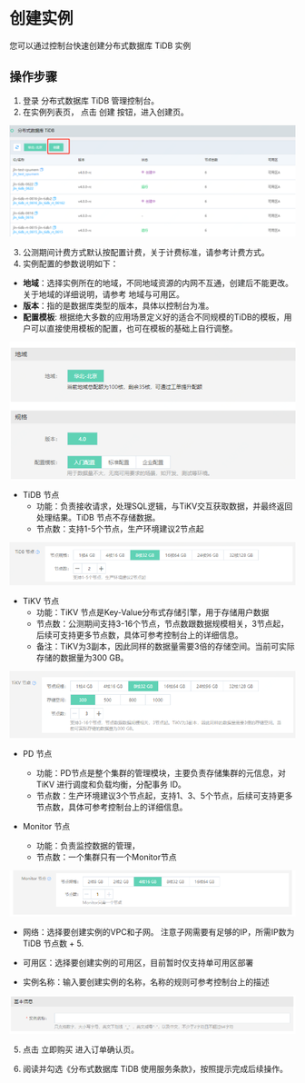 # 创建实例

您可以通过控制台快速创建分布式数据库 TiDB 实例

## 操作步骤
1. 登录 分布式数据库 TiDB 管理控制台。
2. 在实例列表页， 点击 创建 按钮，进入创建页。

![创建实例1](../../../../image/TiDB/Create-Instance-1.png)

3. 公测期间计费方式默认按配置计费，关于计费标准，请参考计费方式。
4. 实例配置的参数说明如下：
- **地域**：选择实例所在的地域，不同地域资源的内网不互通，创建后不能更改。关于地域的详细说明，请参考 地域与可用区。
- **版本**：指的是数据库类型的版本，具体以控制台为准。
- **配置模板**: 根据绝大多数的应用场景定义好的适合不同规模的TiDB的模板，用户可以直接使用模板的配置，也可在模板的基础上自行调整。

![创建实例2](../../../../image/TiDB/Create-Instance-2.png)

- TiDB 节点
  - 功能：负责接收请求，处理SQL逻辑，与TiKV交互获取数据，并最终返回处理结果。TiDB 节点不存储数据。 
  - 节点数：支持1-5个节点，生产环境建议2节点起

![创建实例3](../../../../image/TiDB/Create-Instance-3.png)

- TiKV 节点
  - 功能：TiKV 节点是Key-Value分布式存储引擎，用于存储用户数据
  - 节点数：公测期间支持3-16个节点，节点数跟数据规模相关，3节点起，后续可支持更多节点数，具体可参考控制台上的详细信息。
  - 备注：TiKV为3副本，因此同样的数据量需要3倍的存储空间。当前可实际存储的数据量为300 GB。

![创建实例4](../../../../image/TiDB/Create-Instance-4.png)

- PD 节点
  - 功能：PD节点是整个集群的管理模块，主要负责存储集群的元信息，对 TiKV 进行调度和负载均衡，分配事务 ID。
  - 节点数：生产环境建议3个节点起，支持1、3、5个节点，后续可支持更多节点数，具体可参考控制台上的详细信息。

- Monitor 节点
  - 功能：负责监控数据的管理，
  - 节点数：一个集群只有一个Monitor节点

![创建实例5](../../../../image/TiDB/Create-Instance-5.png)

- 网络：选择要创建实例的VPC和子网。 注意子网需要有足够的IP，所需IP数为 TiDB 节点数 + 5.

- 可用区：选择要创建实例的可用区，目前暂时仅支持单可用区部署

- 实例名称：输入要创建实例的名称，名称的规则可参考控制台上的描述

![创建实例6](../../../../image/TiDB/Create-Instance-6.png)

5. 点击 立即购买 进入订单确认页。 

6. 阅读并勾选《分布式数据库 TiDB 使用服务条款》，按照提示完成后续操作。 
